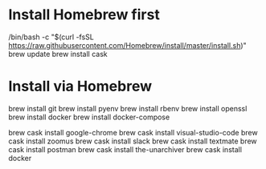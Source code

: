 # Install Homebrew first
/bin/bash -c "$(curl -fsSL https://raw.githubusercontent.com/Homebrew/install/master/install.sh)"
brew update
brew install cask

# Install via Homebrew
brew install git
brew install pyenv
brew install rbenv
brew install openssl
brew install docker
brew install docker-compose

brew cask install google-chrome
brew cask install visual-studio-code
brew cask install zoomus
brew cask install slack
brew cask install textmate
brew cask install postman
brew cask install the-unarchiver
brew cask install docker
